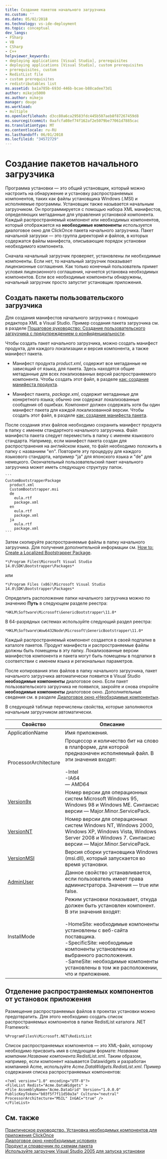```yaml
---
title: Создание пакетов начального загрузчика
ms.custom: ''
ms.date: 05/02/2018
ms.technology: vs-ide-deployment
ms.topic: conceptual
dev_langs:
- FSharp
- VB
- CSharp
- C++
helpviewer_keywords:
- deploying applications [Visual Studio], prerequisites
- deploying applications [Visual Studio], custom prerequisites
- prerequisites, custom
- RedistList file
- custom prerequisites
- redistributables list
ms.assetid: ba1a785b-693d-446b-bcae-b88cadee73d1
author: mikejo5000
ms.author: mikejo
manager: douge
ms.workload:
- multiple
ms.openlocfilehash: d3cc80a6ca29583fdc445b507aeb8f87267459d8
ms.sourcegitcommit: 0aafcfa08ef74f162af2e5079be77061d7885cac
ms.translationtype: MT
ms.contentlocale: ru-RU
ms.lasthandoff: 06/01/2018
ms.locfileid: "34572729"
---
```

# <a name="create-bootstrapper-packages"></a>Создание пакетов начального загрузчика
Программа установки — это общий установщик, который можно настроить на обнаружение и установку распространяемых компонентов, таких как файлы установщика Windows (.MSI) и исполняемые программы. Установщик также называется начальным загрузчиком. Он программируется с помощью набора XML манифестов, определяющих метаданные для управления установкой компонента.  Каждый распространяемый компонент или необходимых компонентов, который отображается на **необходимые компоненты** используется диалоговое окно для ClickOnce пакета начального загрузчика. Пакет начальной загрузки — это группа директорий и файлов, в которых содержатся файлы манифеста, описывающие порядок установки необходимого компонента. 
  
Сначала начальный загрузчик проверяет, установлены ли необходимые компоненты. Если нет, то начальный загрузчик показывает лицензионные соглашения. Как только конечный пользователь примет условия лицензионного соглашения, начнется установка необходимых компонентов. Если все необходимые компоненты обнаружены, начальный загрузчик просто запустит установщик приложения.  
  
## <a name="create-custom-bootstrapper-packages"></a>Создать пакеты пользовательского загрузчика  
Для создания манифестов начального загрузчика с помощью редактора XML в Visual Studio. Пример создания пакета загрузчика см. в разделе [Пошаговое руководство: Создание пользовательского загрузчика с предупреждением о конфиденциальности](../deployment/walkthrough-creating-a-custom-bootstrapper-to-show-a-privacy-prompt.md).  
  
Чтобы создать пакет начального загрузчика, можно создать манифест продукта, для каждого локализации и версия компонента, а также манифест пакета.
  
* Манифест продукта *product.xml*, содержит все метаданные не зависящий от языка, для пакета. Здесь находятся общие метаданные для всех локализованных версий распространяемого компонента.  Чтобы создать этот файл, в разделе [как: создание манифеста продукта](../deployment/how-to-create-a-product-manifest.md).
  
* Манифест пакета, *package.xml*, содержит метаданные для конкретного языка; обычно они содержат локализованные сообщения об ошибках. Компонент должен содержать хотя бы один манифест пакета для каждой локализованной версии. Чтобы создать этот файл, в разделе [как: создание манифеста пакета](../deployment/how-to-create-a-package-manifest.md).
  
После создания этих файлов необходимо сохранить манифест продукта в папку с именем стандартного начального загрузчика. Файл манифеста пакета следует переместить в папку с именем языкового стандарта. Например, если манифест пакета создан для распространения на английском языке, то файл необходимо положить в папку с названием "en". Повторите эту процедуру для каждого языкового стандарта, например "ja" для японского языка и "de" для немецкого. Окончательный пользовательский пакет начального загрузчика может иметь следующую структуру папок.  

    ```
    CustomBootstrapperPackage
      product.xml
      CustomBootstrapper.msi
      de
        eula.rtf
        package.xml
      en
        eula.rtf
        package.xml
      ja
        eula.rtf
        package.xml
    ```
  
Затем скопируйте распространяемые файлы в папку начального загрузчика. Для получения дополнительной информации см. [How to: Create a Localized Bootstrapper Package](../deployment/how-to-create-a-localized-bootstrapper-package.md).
 
    *\Program Files\Microsoft Visual Studio 14.0\SDK\Bootstrapper\Packages*
    
или  
    
    *\Program Files (x86)\Microsoft Visual Studio 14.0\SDK\Bootstrapper\Packages*
  
Определить расположение папки начального загрузчика можно по значению **Путь** в следующем разделе реестра:  
  
    *HKLM\Software\Microsoft\GenericBootstrapper\11.0*
  
В 64-разрядных системах используйте следующий раздел реестра:  
  
    *HKLM\Software\Wow6432Node\Microsoft\GenericBootstrapper\11.0*
  
Каждый распространяемый компонент создается в своей подпапке в каталоге пакетов. Продукт манифеста и распространяемые файлы должны быть помещены в эту папку. Локализованные версии манифестов компонента и пакета могут быть помещены в подпапки в соответствии с именем языка и региональных параметров.  
  
После копирования этих файлов в папку начального загрузчика, пакет начального загрузчика автоматически появится в Visual Studio **необходимые компоненты** диалоговое окно. Если пакет пользовательского загрузчика не появился, закройте и снова откройте **необходимые компоненты** диалоговое окно. Дополнительные сведения см. в разделе [Диалоговое окно «Необходимые компоненты»](../ide/reference/prerequisites-dialog-box.md).  
  
В следующей таблице перечислены свойства, которые заполняются начальным загрузчиком автоматически.  
  
|Свойство|Описание|  
|--------------|-----------------|  
|ApplicationName|Имя приложения.|  
|ProcessorArchitecture|Процессор и количество бит на слово в платформе, для которой предназначен исполняемый файл. В эти значения входят:<br /><br /> -Intel<br />-IA64<br />— AMD64|  
|[Version9x](https://msdn.microsoft.com/en-us/library/aa372490\(v=vs.140\).aspx)|Номер версии для операционных систем Microsoft Windows 95, Windows 98 и Windows ME. Синтаксис версии — Major.Minor.ServicePack.|  
|[VersionNT](https://msdn.microsoft.com/en-us/library/aa372495\(v=vs.140\).aspx)|Номер версии для операционных систем Windows NT, Windows 2000, Windows XP, Windows Vista, Windows Server 2008 и Windows 7. Синтаксис версии — Major.Minor.ServicePack.|  
|[VersionMSI](https://msdn.microsoft.com/en-us/library/aa372493\(v=vs.140\).aspx)|Версия сборки установщика Windows (msi.dll), который запускается во время установки.|  
|[AdminUser](https://msdn.microsoft.com/en-us/library/aa367545\(v=vs.140\).aspx)|Данное свойство устанавливается, если пользователь имеет права администратора. Значения — true или false.|  
|InstallMode|Режим установки показывает, откуда должен быть установлен компонент. В эти значения входят:<br /><br /> -HomeSite: необходимые компоненты установлены с веб-сайта поставщика.<br />-SpecificSite: необходимые компоненты установлены из выбранного расположения.<br />-SameSite: необходимые компоненты установлены в том же расположении, что и приложение.|  
  
## <a name="separating-redistributables-from-application-installations"></a>Отделение распространяемых компонентов от установок приложения  
Размещение распространяемых файлов в проектах установки можно предотвратить. Для этого необходимо создать список распространяемых компонентов в папке RedistList каталога .NET Framework:  
  
`%ProgramFiles%\Microsoft.NET\RedistList`  
  
Список распространяемых компонентов — это XML-файл, которому необходимо присвоить имя в следующем формате: *Название компании*.*Название компонента*.RedistList.xml. Таким образом, например, если компонент называется Datawidgets и разработан компанией Acme, используйте *Acme.DataWidgets.RedistList.xml*. Пример содержания списка распространяемых компонентов:  
  
```  
<?xml version="1.0" encoding="UTF-8"?>  
<FileList Redist="Acme.DataWidgets" >  
<File AssemblyName="Acme.DataGrid" Version="1.0.0.0" PublicKeyToken="b03f5f7f11d50a3a" Culture="neutral" ProcessorArchitecture="MSIL" InGAC="true" />  
</FileList>  
```  
  
## <a name="see-also"></a>См. также  
 [Практическое руководство. Установка необходимых компонентов для приложения ClickOnce](../deployment/how-to-install-prerequisites-with-a-clickonce-application.md)   
 [Диалоговое окно «необходимые условия»](../ide/reference/prerequisites-dialog-box.md)   
 [Продукт и справочник по схемам пакета](../deployment/product-and-package-schema-reference.md)   
 [Используйте загрузчик Visual Studio 2005 для запуска установки](http://go.microsoft.com/fwlink/?LinkId=107537)
